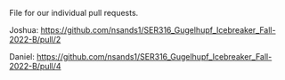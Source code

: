 File for our individual pull requests.

Joshua: https://github.com/nsands1/SER316_Gugelhupf_Icebreaker_Fall-2022-B/pull/2

Daniel: https://github.com/nsands1/SER316_Gugelhupf_Icebreaker_Fall-2022-B/pull/4